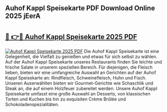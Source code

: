 ## Auhof Kappl Speisekarte PDF Download Online 2025 jEerA

# <h2><a href="http://gcbtaq8.nevu.top/?p=Auhof+Kappl+Speisekarte">🔗 👉🔴 Auhof Kappl Speisekarte 2025 PDF</a></h2>

[![Auhof Kappl Speisekarte 2025 PDF](https://i.imgur.com/dBaPXMq.png)](http://gcbtaq8.nevu.top/?p=Auhof+Kappl+Speisekarte)
Die Auhof Kappl Speisekarte ist eine Gelegenheit, die Vielfalt zu genießen und etwas für sich selbst zu wählen. Auf der Auhof Kappl Speisekarte unseres Restaurants finden Sie leichte und frische Salate in unserem speziellen Bereich. Für diejenigen, die Fleisch lieben, bieten wir eine umfangreiche Auswahl an Gerichten auf der Auhof Kappl Speisekarte an: Rindfleisch, Schweinefleisch, Huhn und Fisch. Unseren Auserwählten bieten wir Gourmet-Gerichte wie Schaschlik und Steak an, die auf einem Holzfeuer zubereitet werden. Unsere Auhof Kappl Speisekarte umfasst eine große Auswahl an Desserts, von klassischen Torten und Kuchen bis hin zu exquisiten Crème Brûlée und Schokoladenspezialitäten.
